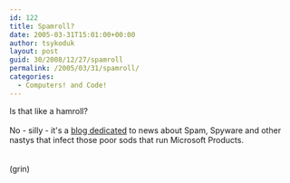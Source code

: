 ```yaml
---
id: 122
title: Spamroll?
date: 2005-03-31T15:01:00+00:00
author: tsykoduk
layout: post
guid: 30/2008/12/27/spamroll
permalink: /2005/03/31/spamroll/
categories:
  - Computers! and Code!
---
```

<p>Is that like a hamroll?<br /><br />No - silly - it's a <a href="http://www.spamroll.com/">blog dedicated</a> to news about Spam, Spyware and other nastys that infect those poor sods that run Microsoft Products.<br /><br /><br />(grin)</p>